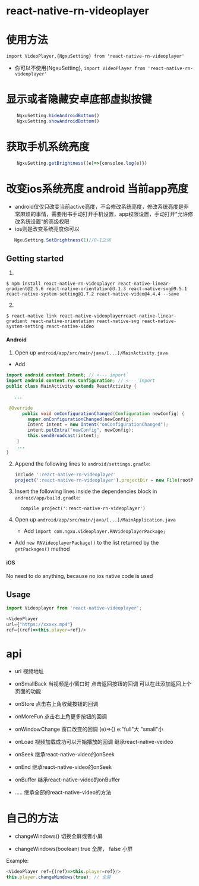 
# react-native-rn-videoplayer

# 使用方法
`import VideoPlayer,{NgxuSetting} from 'react-native-rn-videoplayer'`
 - 你可以不使用{NgxuSetting},
`import VideoPlayer from 'react-native-rn-videoplayer'`

# 显示或者隐藏安卓底部虚拟按键
```javascript
    NgxuSetting.hideAndroidBottom()
    NgxuSetting.showAndroidBottom()
```

# 获取手机系统亮度
```javascript
	NgxuSetting.getBrightness((e)=>{consoloe.log(e)})
```



# 改变ios系统亮度 android 当前app亮度
 - android仅仅只改变当前active亮度，不会修改系统亮度，修改系统亮度是非常麻烦的事情，需要用书手动打开手机设置，app权限设置，手动打开“允许修改系统设置“的高级权限
 - ios则是改变系统亮度你可以
 ```javascript
    NgxuSetting.SetBrightness(1)//0-1之间
  ```
## Getting started

1. 
`$ npm install react-native-rn-videoplayer react-native-linear-gradient@2.5.6 react-native-orientation@3.1.3 react-native-svg@9.5.1 react-native-system-setting@1.7.2 react-native-video@4.4.4 --save`

2. 

`$ react-native link react-native-videoplayerreact-native-linear-gradient react-native-orientation react-native-svg react-native-system-setting react-native-video`


#### Android

1. Open up `android/app/src/main/java/[...]/MainActivity.java`

- Add 
  
```java
import android.content.Intent; // <--- import`
import android.content.res.Configuration; // <--- import
public class MainActivity extends ReactActivity {

   ...
         
 @Override
      public void onConfigurationChanged(Configuration newConfig) {
        super.onConfigurationChanged(newConfig);
        Intent intent = new Intent("onConfigurationChanged");
        intent.putExtra("newConfig", newConfig);
        this.sendBroadcast(intent);
    }
    ...
}
```
  
2. Append the following lines to `android/settings.gradle`:
  	``` javascript
  	include ':react-native-rn-videoplayer'
  	project(':react-native-rn-videoplayer').projectDir = new File(rootProject.projectDir, 	'../node_modules/react-native-rn-videoplayer/android')
  	```
3. Insert the following lines inside the dependencies block in `android/app/build.gradle`:
  	```
      compile project(':react-native-rn-videoplayer')
  	```

4. Open up `android/app/src/main/java/[...]/MainApplication.java`

	- Add `import com.ngxu.videoplayer.RNVideoplayerPackage;`
  - Add `new RNVideoplayerPackage()` to the list returned by the `getPackages()` method

#### iOS

No need to do anything, because no ios native code is used




## Usage
```javascript
import Videoplayer from 'react-native-videoplayer';

<VideoPlayer
url={"https://xxxxx.mp4"}
ref={(ref)=>this.player=ref}/>
```
# api
- url 视频地址
- onSmallBack 当视频是小窗口时 点击返回按钮的回调 可以在此添加返回上个页面的功能  
- onStore 点击右上角收藏按钮的回调
- onMoreFun 点击右上角更多按钮的回调
- onWindowChange 窗口改变的回调 (e)=>{} e:"full"大 "small"小


- onLoad 视频加载成功可以开始播放的回调 继承react-native-veideo
- onSeek 继承react-native-video的onSeek
- onEnd  继承react-native-video的onSeek
- onBuffer 继承react-native-video的onBuffer
- ..... 继承全部的react-native-video的方法

# 自己的方法
- changeWindows() 切换全屏或者小屏

- changeWindows(boolean)  true 全屏， false 小屏

Example:
```javascript
<VideoPlayer ref={(ref)=>this.player=ref}/>
this.player.changeWindows(true); // 全屏
```
